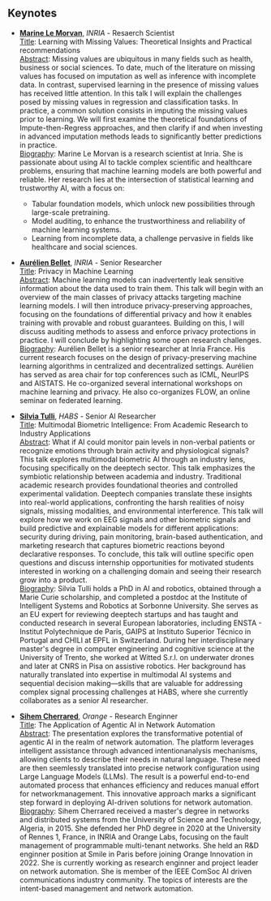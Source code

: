 ## Keynotes

* <a href="https://marinelm.github.io/">**Marine Le Morvan**</a>, *INRIA* - Resaerch Scientist <br>
<ins>Title</ins>: Learning with Missing Values: Theoretical Insights and Practical recommendations <br>
<ins>Abstract</ins>: Missing values are ubiquitous in many fields such as health, business or social sciences. To date, much of the literature on missing values has focused on imputation as well as inference with incomplete data. In contrast, supervised learning in the presence of missing values has received little attention. In this talk I will explain the challenges posed by missing values in regression and classification tasks. In practice, a common solution consists in imputing the missing values prior to learning. We will first examine the theoretical foundations of Impute-then-Regress approaches, and then clarify if and when investing in advanced imputation methods leads to significantly better predictions in practice. <br>
<ins>Biography</ins>: Marine Le Morvan is a research scientist at Inria. She is passionate about using AI to tackle complex scientific and healthcare problems, ensuring that machine learning models are both powerful and reliable. Her research lies at the intersection of statistical learning and trustworthy AI, with a focus on:
    * Tabular foundation models, which unlock new possibilities through large-scale pretraining.
    * Model auditing, to enhance the trustworthiness and reliability of machine learning systems.
    * Learning from incomplete data, a challenge pervasive in fields like healthcare and social sciences. 

* <a href="https://researchers.lille.inria.fr/abellet/">**Aurélien Bellet**</a>, *INRIA* - Senior Researcher <br>
<ins>Title</ins>: Privacy in Machine Learning <br>
<ins>Abstract</ins>: Machine learning models can inadvertently leak sensitive information about the data used to train them. This talk will begin with an overview of the main classes of privacy attacks targeting machine learning models. I will then introduce privacy-preserving approaches, focusing on the foundations of differential privacy and how it enables training with provable and robust guarantees. Building on this, I will discuss auditing methods to assess and enforce privacy protections in practice. I will conclude by highlighting some open research challenges.<br>
<ins>Biography</ins>: Aurélien Bellet is a senior researcher at Inria France. His current research focuses on the design of privacy-preserving machine learning algorithms in centralized and decentralized settings. Aurélien has served as area chair for top conferences such as ICML, NeurIPS and AISTATS. He co-organized several international workshops on machine learning and privacy. He also co-organizes FLOW, an online seminar on federated learning.

* <a href="https://silviatulli.com/">**Silvia Tulli**</a>, *HABS* - Senior AI Researcher <br>
<ins>Title</ins>: Multimodal Biometric Intelligence: From Academic Research to Industry Applications <br>
<ins>Abstract</ins>: What if AI could monitor pain levels in non-verbal patients or recognize emotions through brain activity and physiological signals? This talk explores multimodal biometric AI through an industry lens, focusing specifically on the deeptech sector. This talk emphasizes the symbiotic relationship between academia and industry. Traditional academic research provides foundational theories and controlled experimental validation. Deeptech companies translate these insights into real-world applications, confronting the harsh realities of noisy signals, missing modalities, and environmental interference. This talk will explore how we work on EEG signals and other biometric signals and build predictive and explainable models for different applications: security during driving, pain monitoring, brain-based authentication, and marketing research that captures biometric reactions beyond declarative responses. To conclude, this talk will outline specific open questions and discuss internship opportunities for motivated students interested in working on a challenging domain and seeing their research grow into a product. <br>
<ins>Biography</ins>: Silvia Tulli holds a PhD in AI and robotics, obtained through a Marie Curie scholarship, and completed a postdoc at the Institute of Intelligent Systems and Robotics at Sorbonne University. She serves as an EU expert for reviewing deeptech startups and has taught and conducted research in several European laboratories, including ENSTA - Institut Polytechnique de Paris, GAIPS at Instituto Superior Técnico in Portugal and CHILI at EPFL in Switzerland. During her interdisciplinary master's degree in computer engineering and cognitive science at the University of Trento, she worked at Witted S.r.l. on underwater drones and later at CNRS in Pisa on assistive robotics. Her background has naturally translated into expertise in multimodal AI systems and sequential decision making—skills that are valuable for addressing complex signal processing challenges at HABS, where she currently collaborates as a senior AI researcher.

* <a href="https://www.linkedin.com/in/sihem-cherrared-phd-36b964103/?locale=fr_FR">**Sihem Cherrared**</a>, *Orange* - Research Enginner <br>
<ins>Title</ins>: The Application of Agentic AI in Network Automation<br>
<ins>Abstract</ins>: The presentation explores the transformative potential of agentic AI in the realm of network automation. The platform leverages intelligent assistance through advanced intentionanalysis mechanisms, allowing clients to describe their needs in natural language. These need are then seemlessly translated into precise network configuration using Large Language Models (LLMs). The result is a powerful end-to-end automated process that enhances efficiency and reduces manual effort for networkmanagement. This innovative approach marks a significant step forward in deploying AI-driven solutions for network automation. <br>
<ins>Biography</ins>: Sihem Cherrared received a master's degree in networks and distributed systems from the University of Science and Technology, Algeria, in 2015. She defended her PhD degree in 2020 at the University of Rennes 1, France, in INRIA and Orange Labs, focusing on the fault management of programmable multi-tenant networks. She held an R&D enginner position at Smile in Paris before joining Orange Innovation in 2022. She is currently working as research enginner and project leader on network automation. She is member of the IEEE ComSoc AI driven communications industry community. The topics of interests are the intent-based management and network automation.


